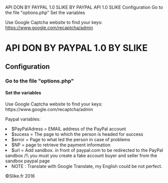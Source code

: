 API DON BY PAYPAL 1.0 SLIKE
BY PAYPAL API 1.0 SLIKE
Configuration
Go to the file "options.php"
Set the variables

Use Google Captcha website to find your keys: https://www.google.com/recaptcha/admin

<html>
  <head>
    <title>API DON BY PAYPAL 1.0 BY SLIKE</title>
  </head>
  <body>
  <h1>API DON BY PAYPAL 1.0 BY SLIKE</h1>
  <h2>Configuration</h2>
    <h3>Go to the file "options.php"</h3>
      <h4>Set the variables</h4>
      <p>Use Google Captcha website to find your keys: https://www.google.com/recaptcha/admin</p>
      <p>Paypal variables:</p>
        <li>  $PayPalAdress = EMAIL address of the PayPal account<br>
        <li>  $sucess = The page to which the person is headed for success<br>
        <li>  $error = Page to what led the person in case of problems<br>
        <li>  $NP = page to retrieve the payment information <br>
        <li> $url = Add sandbox. in front of paypal.com to be redirected to the PayPal sandbox /!\ you must you create a fake account buyer and seller from the sandbox paypal page 
        <li> NOTE : Translate with Google Translate, my English could be not perfect.
  </body>
  <footer>
    <p>&copy;Slike.fr 2016</p>
</html>
